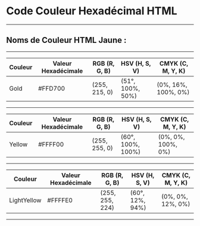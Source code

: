 # **Code Couleur Hexadécimal HTML**

---

## **Noms de Couleur HTML Jaune :**

---

| Couleur | Valeur Hexadécimale | RGB (R, G, B)    | HSV (H, S, V)      | CMYK (C, M, Y, K)  |
|---------|----------------------|------------------|--------------------|--------------------|
| Gold    | #FFD700              | (255, 215, 0)    | (51°, 100%, 50%)   | (0%, 16%, 100%, 0%)|

---

| Couleur | Valeur Hexadécimale | RGB (R, G, B)    | HSV (H, S, V)      | CMYK (C, M, Y, K)  |
|---------|----------------------|------------------|--------------------|--------------------|
| Yellow  | #FFFF00              | (255, 255, 0)    | (60°, 100%, 100%)  | (0%, 0%, 100%, 0%) |

---

| Couleur     | Valeur Hexadécimale | RGB (R, G, B)    | HSV (H, S, V)      | CMYK (C, M, Y, K)  |
|-------------|----------------------|------------------|--------------------|--------------------|
| LightYellow | #FFFFE0              | (255, 255, 224)  | (60°, 12%, 94%)    | (0%, 0%, 12%, 0%)  |

---

